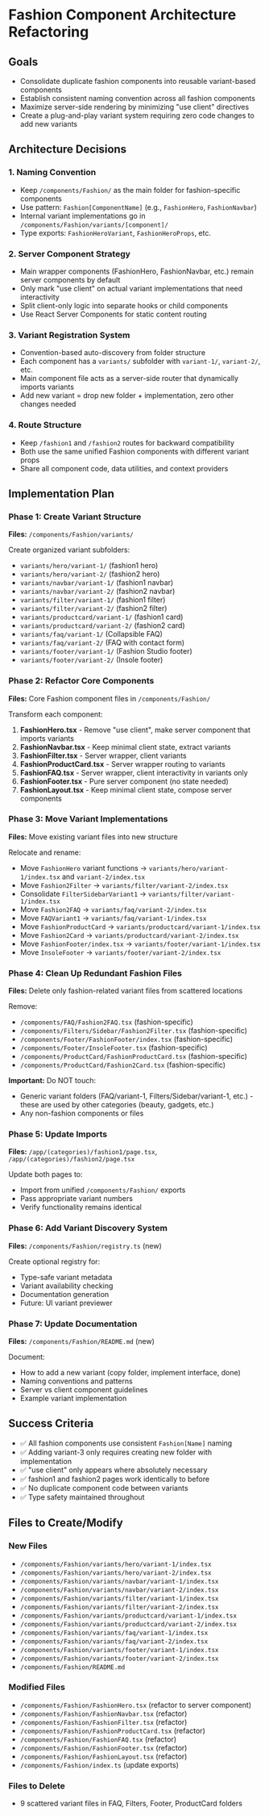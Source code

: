 # Fashion Component Architecture Refactoring

## Goals

- Consolidate duplicate fashion components into reusable variant-based components
- Establish consistent naming convention across all fashion components
- Maximize server-side rendering by minimizing "use client" directives
- Create a plug-and-play variant system requiring zero code changes to add new variants

## Architecture Decisions

### 1. Naming Convention

- Keep `/components/Fashion/` as the main folder for fashion-specific components
- Use pattern: `Fashion[ComponentName]` (e.g., `FashionHero`, `FashionNavbar`)
- Internal variant implementations go in `/components/Fashion/variants/[component]/`
- Type exports: `FashionHeroVariant`, `FashionHeroProps`, etc.

### 2. Server Component Strategy

- Main wrapper components (FashionHero, FashionNavbar, etc.) remain server components by default
- Only mark "use client" on actual variant implementations that need interactivity
- Split client-only logic into separate hooks or child components
- Use React Server Components for static content routing

### 3. Variant Registration System

- Convention-based auto-discovery from folder structure
- Each component has a `variants/` subfolder with `variant-1/`, `variant-2/`, etc.
- Main component file acts as a server-side router that dynamically imports variants
- Add new variant = drop new folder + implementation, zero other changes needed

### 4. Route Structure

- Keep `/fashion1` and `/fashion2` routes for backward compatibility
- Both use the same unified Fashion components with different variant props
- Share all component code, data utilities, and context providers

## Implementation Plan

### Phase 1: Create Variant Structure

**Files:** `/components/Fashion/variants/`

Create organized variant subfolders:

- `variants/hero/variant-1/` (fashion1 hero)
- `variants/hero/variant-2/` (fashion2 hero)
- `variants/navbar/variant-1/` (fashion1 navbar)
- `variants/navbar/variant-2/` (fashion2 navbar)
- `variants/filter/variant-1/` (fashion1 filter)
- `variants/filter/variant-2/` (fashion2 filter)
- `variants/productcard/variant-1/` (fashion1 card)
- `variants/productcard/variant-2/` (fashion2 card)
- `variants/faq/variant-1/` (Collapsible FAQ)
- `variants/faq/variant-2/` (FAQ with contact form)
- `variants/footer/variant-1/` (Fashion Studio footer)
- `variants/footer/variant-2/` (Insole footer)

### Phase 2: Refactor Core Components

**Files:** Core Fashion component files in `/components/Fashion/`

Transform each component:

1. **FashionHero.tsx** - Remove "use client", make server component that imports variants
2. **FashionNavbar.tsx** - Keep minimal client state, extract variants
3. **FashionFilter.tsx** - Server wrapper, client variants
4. **FashionProductCard.tsx** - Server wrapper routing to variants
5. **FashionFAQ.tsx** - Server wrapper, client interactivity in variants only
6. **FashionFooter.tsx** - Pure server component (no state needed)
7. **FashionLayout.tsx** - Keep minimal client state, compose server components

### Phase 3: Move Variant Implementations

**Files:** Move existing variant files into new structure

Relocate and rename:

- Move `FashionHero` variant functions → `variants/hero/variant-1/index.tsx` and `variant-2/index.tsx`
- Move `Fashion2Filter` → `variants/filter/variant-2/index.tsx`
- Consolidate `FilterSidebarVariant1` → `variants/filter/variant-1/index.tsx`
- Move `Fashion2FAQ` → `variants/faq/variant-2/index.tsx`
- Move `FAQVariant1` → `variants/faq/variant-1/index.tsx`
- Move `FashionProductCard` → `variants/productcard/variant-1/index.tsx`
- Move `Fashion2Card` → `variants/productcard/variant-2/index.tsx`
- Move `FashionFooter/index.tsx` → `variants/footer/variant-1/index.tsx`
- Move `InsoleFooter` → `variants/footer/variant-2/index.tsx`

### Phase 4: Clean Up Redundant Fashion Files

**Files:** Delete only fashion-related variant files from scattered locations

Remove:

- `/components/FAQ/Fashion2FAQ.tsx` (fashion-specific)
- `/components/Filters/Sidebar/Fashion2Filter.tsx` (fashion-specific)
- `/components/Footer/FashionFooter/index.tsx` (fashion-specific)
- `/components/Footer/InsoleFooter.tsx` (fashion-specific)
- `/components/ProductCard/FashionProductCard.tsx` (fashion-specific)
- `/components/ProductCard/Fashion2Card.tsx` (fashion-specific)

**Important:** Do NOT touch:

- Generic variant folders (FAQ/variant-1, Filters/Sidebar/variant-1, etc.) - these are used by other categories (beauty, gadgets, etc.)
- Any non-fashion components or files

### Phase 5: Update Imports

**Files:** `/app/(categories)/fashion1/page.tsx`, `/app/(categories)/fashion2/page.tsx`

Update both pages to:

- Import from unified `/components/Fashion/` exports
- Pass appropriate variant numbers
- Verify functionality remains identical

### Phase 6: Add Variant Discovery System

**Files:** `/components/Fashion/registry.ts` (new)

Create optional registry for:

- Type-safe variant metadata
- Variant availability checking
- Documentation generation
- Future: UI variant previewer

### Phase 7: Update Documentation

**Files:** `/components/Fashion/README.md` (new)

Document:

- How to add a new variant (copy folder, implement interface, done)
- Naming conventions and patterns
- Server vs client component guidelines
- Example variant implementation

## Success Criteria

- ✅ All fashion components use consistent `Fashion[Name]` naming
- ✅ Adding variant-3 only requires creating new folder with implementation
- ✅ "use client" only appears where absolutely necessary
- ✅ fashion1 and fashion2 pages work identically to before
- ✅ No duplicate component code between variants
- ✅ Type safety maintained throughout

## Files to Create/Modify

### New Files

- `/components/Fashion/variants/hero/variant-1/index.tsx`
- `/components/Fashion/variants/hero/variant-2/index.tsx`
- `/components/Fashion/variants/navbar/variant-1/index.tsx`
- `/components/Fashion/variants/navbar/variant-2/index.tsx`
- `/components/Fashion/variants/filter/variant-1/index.tsx`
- `/components/Fashion/variants/filter/variant-2/index.tsx`
- `/components/Fashion/variants/productcard/variant-1/index.tsx`
- `/components/Fashion/variants/productcard/variant-2/index.tsx`
- `/components/Fashion/variants/faq/variant-1/index.tsx`
- `/components/Fashion/variants/faq/variant-2/index.tsx`
- `/components/Fashion/variants/footer/variant-1/index.tsx`
- `/components/Fashion/variants/footer/variant-2/index.tsx`
- `/components/Fashion/README.md`

### Modified Files

- `/components/Fashion/FashionHero.tsx` (refactor to server component)
- `/components/Fashion/FashionNavbar.tsx` (refactor)
- `/components/Fashion/FashionFilter.tsx` (refactor)
- `/components/Fashion/FashionProductCard.tsx` (refactor)
- `/components/Fashion/FashionFAQ.tsx` (refactor)
- `/components/Fashion/FashionFooter.tsx` (refactor)
- `/components/Fashion/FashionLayout.tsx` (refactor)
- `/components/Fashion/index.ts` (update exports)

### Files to Delete

- 9 scattered variant files in FAQ, Filters, Footer, ProductCard folders
